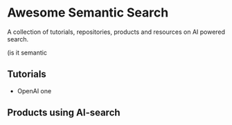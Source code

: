 # Awesome Semantic Search

A collection of tutorials, repositories, products and resources on AI powered search.  

(is it semantic

## Tutorials

- OpenAI one


## Products using AI-search




## 
